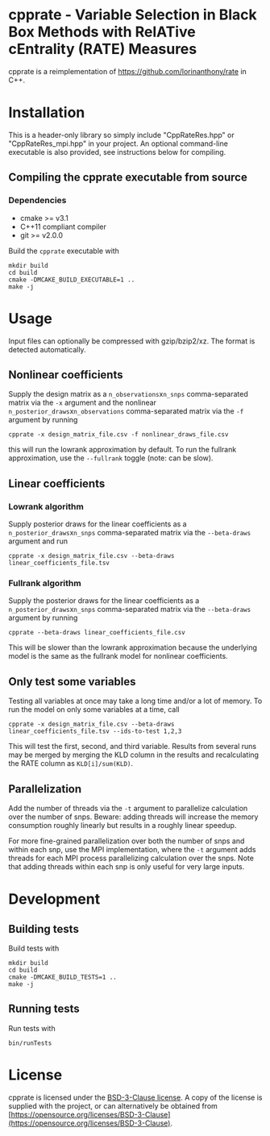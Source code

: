 # cpprate - Variable Selection in Black Box Methods with RelATive cEntrality (RATE) Measures
cpprate is a reimplementation of https://github.com/lorinanthony/rate in C++.

# Installation
This is a header-only library so simply include "CppRateRes.hpp" or
"CppRateRes_mpi.hpp" in your project. An optional command-line
executable is also provided, see instructions below for compiling.
## Compiling the cpprate executable from source
### Dependencies
- cmake >= v3.1
- C++11 compliant compiler
- git >= v2.0.0

Build the `cpprate` executable with
```
mkdir build
cd build
cmake -DMCAKE_BUILD_EXECUTABLE=1 ..
make -j
```

# Usage
Input files can optionally be compressed with gzip/bzip2/xz. The format is detected automatically.
## Nonlinear coefficients
Supply the design matrix as a `n_observations`x`n_snps` comma-separated matrix via the `-x` argument and the nonlinear `n_posterior_draws`x`n_observations` comma-separated matrix via the `-f` argument by running
```
cpprate -x design_matrix_file.csv -f nonlinear_draws_file.csv
```
this will run the lowrank approximation by default. To run the fullrank approximation, use the `--fullrank` toggle (note: can be slow).

## Linear coefficients
### Lowrank algorithm
Supply posterior draws for the linear coefficients as a `n_posterior_draws`x`n_snps` comma-separated matrix via the `--beta-draws` argument and run
```
cpprate -x design_matrix_file.csv --beta-draws linear_coefficients_file.tsv
```

### Fullrank algorithm
Supply the posterior draws for the linear coefficients as a `n_posterior_draws`x`n_snps` comma-separated matrix via the `--beta-draws` argument by running
```
cpprate --beta-draws linear_coefficients_file.csv
```
This will be slower than the lowrank approximation because the underlying model is the same as the fullrank model for nonlinear coefficients.

## Only test some variables
Testing all variables at once may take a long time and/or a lot of memory. To run the model on only some variables at a time, call
```
cpprate -x design_matrix_file.csv --beta-draws linear_coefficients_file.tsv --ids-to-test 1,2,3
```
This will test the first, second, and third variable. Results from several runs may be merged by merging the KLD column in the results and recalculating the RATE column as `KLD[i]/sum(KLD)`.

## Parallelization
Add the number of threads via the `-t` argument to parallelize calculation over the number of snps. Beware: adding threads will increase the memory consumption roughly linearly but results in a roughly linear speedup.

For more fine-grained parallelization over both the number of snps and within each snp, use the MPI implementation, where the `-t` argument adds threads for each MPI process parallelizing calculation over the snps. Note that adding threads within each snp is only useful for very large inputs.

# Development
## Building tests
Build tests with
```
mkdir build
cd build
cmake -DMCAKE_BUILD_TESTS=1 ..
make -j
```

## Running tests
Run tests with
```
bin/runTests
```

# License
cpprate is licensed under the [BSD-3-Clause license](https://opensource.org/licenses/BSD-3-Clause). A copy of the license is supplied with the project, or can alternatively be obtained from [https://opensource.org/licenses/BSD-3-Clause](https://opensource.org/licenses/BSD-3-Clause).
